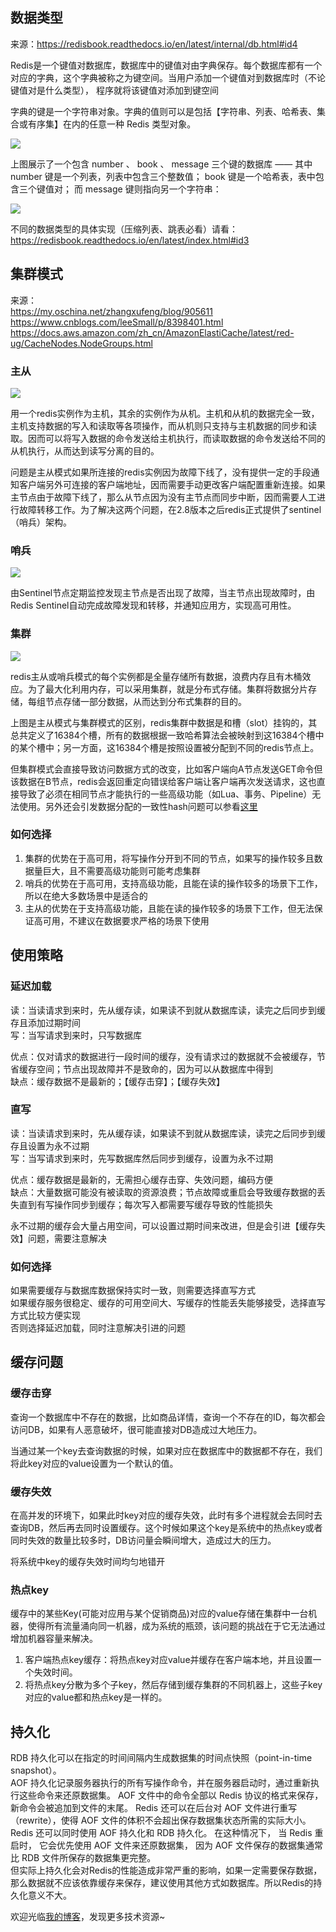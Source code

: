 ## 数据类型
来源：https://redisbook.readthedocs.io/en/latest/internal/db.html#id4

Redis是一个键值对数据库，数据库中的键值对由字典保存。每个数据库都有一个对应的字典，这个字典被称之为键空间。当用户添加一个键值对到数据库时（不论键值对是什么类型）， 程序就将该键值对添加到键空间

字典的键是一个字符串对象。字典的值则可以是包括【字符串、列表、哈希表、集合或有序集】在内的任意一种 Redis 类型对象。

![](https://txxs.github.io/pic/javainterview/redis键空间.png)

上图展示了一个包含 number 、 book 、 message 三个键的数据库 —— 其中 number 键是一个列表，列表中包含三个整数值； book 键是一个哈希表，表中包含三个键值对； 而 message 键则指向另一个字符串：

![](https://txxs.github.io/pic/javainterview/redis数据类型.png)

不同的数据类型的具体实现（压缩列表、跳表必看）请看： https://redisbook.readthedocs.io/en/latest/index.html#id3

## 集群模式
来源：  
https://my.oschina.net/zhangxufeng/blog/905611  
https://www.cnblogs.com/leeSmall/p/8398401.html  
https://docs.aws.amazon.com/zh_cn/AmazonElastiCache/latest/red-ug/CacheNodes.NodeGroups.html  

### 主从
![](https://txxs.github.io/pic/javainterview/redis主从.png)

用一个redis实例作为主机，其余的实例作为从机。主机和从机的数据完全一致，主机支持数据的写入和读取等各项操作，而从机则只支持与主机数据的同步和读取。因而可以将写入数据的命令发送给主机执行，而读取数据的命令发送给不同的从机执行，从而达到读写分离的目的。

问题是主从模式如果所连接的redis实例因为故障下线了，没有提供一定的手段通知客户端另外可连接的客户端地址，因而需要手动更改客户端配置重新连接。如果主节点由于故障下线了，那么从节点因为没有主节点而同步中断，因而需要人工进行故障转移工作。为了解决这两个问题，在2.8版本之后redis正式提供了sentinel（哨兵）架构。
### 哨兵
![](https://txxs.github.io/pic/javainterview/redis哨兵.png)

由Sentinel节点定期监控发现主节点是否出现了故障，当主节点出现故障时，由Redis Sentinel自动完成故障发现和转移，并通知应用方，实现高可用性。

### 集群
![](https://txxs.github.io/pic/javainterview/redis集群.png)

redis主从或哨兵模式的每个实例都是全量存储所有数据，浪费内存且有木桶效应。为了最大化利用内存，可以采用集群，就是分布式存储。集群将数据分片存储，每组节点存储一部分数据，从而达到分布式集群的目的。

上图是主从模式与集群模式的区别，redis集群中数据是和槽（slot）挂钩的，其总共定义了16384个槽，所有的数据根据一致哈希算法会被映射到这16384个槽中的某个槽中；另一方面，这16384个槽是按照设置被分配到不同的redis节点上。

但集群模式会直接导致访问数据方式的改变，比如客户端向A节点发送GET命令但该数据在B节点，redis会返回重定向错误给客户端让客户端再次发送请求，这也直接导致了必须在相同节点才能执行的一些高级功能（如Lua、事务、Pipeline）无法使用。另外还会引发数据分配的一致性hash问题可以参看[这里](https://github.com/crossoverJie/JCSprout/blob/master/MD/Consistent-Hash.md)

### 如何选择

1. 集群的优势在于高可用，将写操作分开到不同的节点，如果写的操作较多且数据量巨大，且不需要高级功能则可能考虑集群
2. 哨兵的优势在于高可用，支持高级功能，且能在读的操作较多的场景下工作，所以在绝大多数场景中是适合的
3. 主从的优势在于支持高级功能，且能在读的操作较多的场景下工作，但无法保证高可用，不建议在数据要求严格的场景下使用

## 使用策略
### 延迟加载
读：当读请求到来时，先从缓存读，如果读不到就从数据库读，读完之后同步到缓存且添加过期时间  
写：当写请求到来时，只写数据库  

优点：仅对请求的数据进行一段时间的缓存，没有请求过的数据就不会被缓存，节省缓存空间；节点出现故障并不是致命的，因为可以从数据库中得到  
缺点：缓存数据不是最新的；【缓存击穿】；【缓存失效】  

### 直写
读：当读请求到来时，先从缓存读，如果读不到就从数据库读，读完之后同步到缓存且设置为永不过期   
写：当写请求到来时，先写数据库然后同步到缓存，设置为永不过期  

优点：缓存数据是最新的，无需担心缓存击穿、失效问题，编码方便  
缺点：大量数据可能没有被读取的资源浪费；节点故障或重启会导致缓存数据的丢失直到有写操作同步到缓存；每次写入都需要写缓存导致的性能损失  

永不过期的缓存会大量占用空间，可以设置过期时间来改进，但是会引进【缓存失效】问题，需要注意解决  

### 如何选择
如果需要缓存与数据库数据保持实时一致，则需要选择直写方式  
如果缓存服务很稳定、缓存的可用空间大、写缓存的性能丢失能够接受，选择直写方式比较方便实现  
否则选择延迟加载，同时注意解决引进的问题  

## 缓存问题
### 缓存击穿
查询一个数据库中不存在的数据，比如商品详情，查询一个不存在的ID，每次都会访问DB，如果有人恶意破坏，很可能直接对DB造成过大地压力。

当通过某一个key去查询数据的时候，如果对应在数据库中的数据都不存在，我们将此key对应的value设置为一个默认的值。
### 缓存失效
在高并发的环境下，如果此时key对应的缓存失效，此时有多个进程就会去同时去查询DB，然后再去同时设置缓存。这个时候如果这个key是系统中的热点key或者同时失效的数量比较多时，DB访问量会瞬间增大，造成过大的压力。

将系统中key的缓存失效时间均匀地错开　　
### 热点key
缓存中的某些Key(可能对应用与某个促销商品)对应的value存储在集群中一台机器，使得所有流量涌向同一机器，成为系统的瓶颈，该问题的挑战在于它无法通过增加机器容量来解决。

1. 客户端热点key缓存：将热点key对应value并缓存在客户端本地，并且设置一个失效时间。
2. 将热点key分散为多个子key，然后存储到缓存集群的不同机器上，这些子key对应的value都和热点key是一样的。

## 持久化
RDB 持久化可以在指定的时间间隔内生成数据集的时间点快照（point-in-time snapshot）。  
AOF 持久化记录服务器执行的所有写操作命令，并在服务器启动时，通过重新执行这些命令来还原数据集。 AOF 文件中的命令全部以 Redis 协议的格式来保存，新命令会被追加到文件的末尾。 Redis 还可以在后台对 AOF 文件进行重写（rewrite），使得 AOF 文件的体积不会超出保存数据集状态所需的实际大小。  
Redis 还可以同时使用 AOF 持久化和 RDB 持久化。 在这种情况下， 当 Redis 重启时， 它会优先使用 AOF 文件来还原数据集， 因为 AOF 文件保存的数据集通常比 RDB 文件所保存的数据集更完整。  
但实际上持久化会对Redis的性能造成非常严重的影响，如果一定需要保存数据，那么数据就不应该依靠缓存来保存，建议使用其他方式如数据库。所以Redis的持久化意义不大。

欢迎光临[我的博客](http://www.wangtianyi.top/?utm_source=github&utm_medium=github)，发现更多技术资源~
